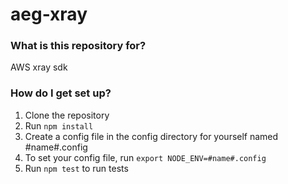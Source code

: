 # aeg-xray #

### What is this repository for? ###

AWS xray sdk

### How do I get set up? ###

1. Clone the repository
1. Run ```npm install```
1. Create a config file in the config directory for yourself named #name#.config
1. To set your config file, run ```export NODE_ENV=#name#.config```
1. Run ```npm test``` to run tests
